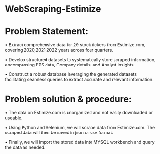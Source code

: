 # WebScraping-Estimize

# Problem Statement:

• Extract comprehensive data for 29 stock tickers from Estimize.com, covering 2020,2021,2022 years across four quarters.

• Develop structured datasets to systematically store scraped information, encompassing EPS data, Company details, and Analyst insights.

• Construct a robust database leveraging the generated datasets, facilitating seamless queries to extract accurate and relevant information.

# Problem solution & procedure:

• The data on Estimize.com is unorganized and not easily downloaded or useable.

• Using Python and Selenium, we will scrape data from Estimize.com. The scraped data will then be saved in json or csv format.

• Finally, we will import the stored data into MYSQL workbench and query the data as needed.
